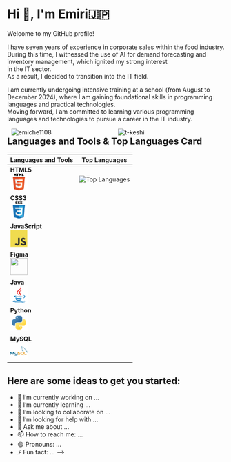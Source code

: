 # Hi 👋, I'm Emiri🇯🇵

Welcome to my GitHub profile!

I have seven years of experience in corporate sales within the food industry.  
During this time, I witnessed the use of AI for demand forecasting and inventory management, which ignited my strong interest  
in the IT sector.  
As a result, I decided to transition into the IT field.  

I am currently undergoing intensive training at a school (from August to December 2024),  where I am gaining foundational skills in programming languages and practical technologies.    
Moving forward, I am committed to learning various programming languages and technologies to pursue a career in the IT industry.  



<p><img align="right" width="49%" 
     src="https://github-readme-stats.vercel.app/api?username=emiche1108&show_icons=true&locale=en" alt="t-keshi" /></p>

<p><img align="right" width="49%" src="https://github-readme-stats.vercel.app/api/top-langs?username=emiche1108&show_icons=true&locale=en&layout=compact" alt="emiche1108" /></p>




## Languages and Tools & Top Languages Card

| Languages and Tools                                                                                   | Top Languages                                           |
|------------------------------------------------------------------------------------------------------|--------------------------------------------------------|
| **HTML5** <br> <img src="https://raw.githubusercontent.com/devicons/devicon/master/icons/html5/html5-original-wordmark.svg" width="40" height="40" /> | ![Top Languages](https://github-readme-stats.vercel.app/api/top-langs/?username=emiche1108&layout=compact&theme=onedark) |
| **CSS3** <br> <img src="https://raw.githubusercontent.com/devicons/devicon/master/icons/css3/css3-original-wordmark.svg" width="40" height="40" /> |                                                        |
| **JavaScript** <br> <img src="https://raw.githubusercontent.com/devicons/devicon/master/icons/javascript/javascript-original.svg" width="40" height="40" /> |                                                        |
| **Figma** <br> <img src="https://www.vectorlogo.zone/logos/figma/figma-icon.svg" width="40" height="40" /> |                                                        |
| **Java** <br> <img src="https://raw.githubusercontent.com/devicons/devicon/master/icons/java/java-original.svg" width="40" height="40" /> |                                                        |
| **Python** <br> <img src="https://raw.githubusercontent.com/devicons/devicon/master/icons/python/python-original.svg" width="40" height="40" /> |                                                        |
| **MySQL** <br> <img src="https://raw.githubusercontent.com/devicons/devicon/master/icons/mysql/mysql-original-wordmark.svg" width="40" height="40" /> |                                                        |




## Here are some ideas to get you started:
- 🔭 I’m currently working on ...
- 🌱 I’m currently learning ...
- 👯 I’m looking to collaborate on ...
- 🤔 I’m looking for help with ...
- 💬 Ask me about ...
- 📫 How to reach me: ...
- 😄 Pronouns: ...
- ⚡ Fun fact: ...
-->

  
